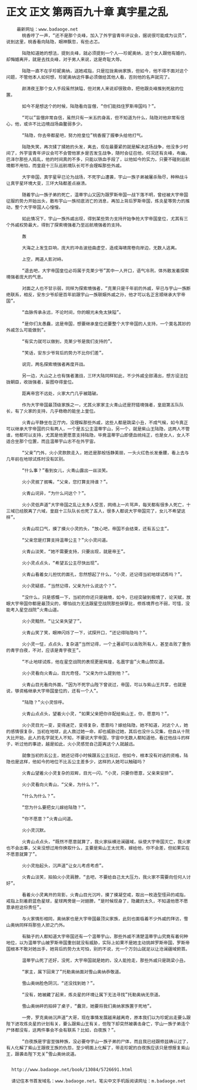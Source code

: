 # 正文 正文 第两百九十章 真宇星之乱
        最新网址：www.badaoge.net
          桃香哼了一声，“还不是那个炎峰，加入了外宇宙青年评议会，据说很可能成为议员”，说到这里，桃香看向陆隐，眼神飘忽，有些忐忑。
      
          陆隐知道她的想法，提到炎峰，就必须提到一个人——珍妮奥纳，这个女人跟他有婚约，却悔婚离开，就是去找炎峰，对于男人来说，这是奇耻大辱。
      
          陆隐一直不在乎珍妮奥纳，送她戒指，只是拉拢奥纳家族，但如今，他不得不面对这个问题，不管他本人如何想，珍妮奥纳这件事必须做给其他人看，否则他的名声就完了。
      
          颜清夜王那个女人手段虽然狭隘，但对男人来说却很致命，把他跟炎峰推到死敌的位置。
      
          如今不是想这个的时候，陆隐看向盲僧，“你们能挡住罗斯帝国吗？”。
      
          “可以”盲僧非常自信，虽然只有一米五的身高，但不知道为什么，陆隐对他非常有信心，他，或许不比边境战场曲鳌弱多少。
      
          “陆隐，你去帝都星吧，努力抢皇位”桃香握了握拳头给他打气。
      
          陆隐失笑，再次揉了揉她的头发，离去，现在最要紧的就是解决这场战争，他没多少时间了，外宇宙青年评议会可不会管他家乡是否发生战争，随时会征召他，何况还有炎峰，布幽，巴泽尔那些人捣乱，他的时间真的不多，只能以铁血手段了，以他如今的实力，只要不碰到巡航境都不用怕，而皇庭十三队巡航境队长可不会理睬那些外戚。
      
          大宇帝国，真宇星早已沦为战场，不死宇山遭袭，宇山一族子弟被屠杀殆尽，种种战斗让真宇星环境大变，三环大陆都差点崩溃。
      
          随着宇山一族子弟的死亡，温蒂宇山又因为跟罗斯帝国一战下落不明，曾经被大宇帝国征服的势力开始出头，散布宇山一族彻底消亡的消息，再加上背后罗斯帝国，炼炎星等势力的推动，整个大宇帝国人心惶惶。
      
          如此情况下，宇山一族外戚出现，得到某些势力支持开始争抢大宇帝国皇位，尤其有三个外戚权势最大，得到了探索境强者乃至巡航境强者的支持。
      
          轰
      
          大海之上发生巨响，庞大的冲击波扭曲虚空，造成海啸席卷向岸边，无数人逃离。
      
          上空，两道人影对峙。
      
          “退去吧，大宇帝国皇位必将属于克莱少爷”其中一人开口，语气冷冽，体外散发着探索境强者庞大的气息。
      
          对面之人也不甘示弱，同样为探索境强者，“克莱只是千年前的外戚，早已与宇山一族断绝联系，相反，安东少爷却是百年前跟宇山一族联姻外戚之孙，他才可以名正言顺继承大宇帝国”。
      
          “血脉传承永远，不论时间，你的眼光未免太狭隘”。
      
          “是你们太愚蠢，这是帝国，想要继承皇位还要整个大宇帝国的人支持，一个莫名其妙的外戚怎么可能做到”。
      
          “有实力就可以做到，克莱少爷是我们支持的”。
      
          “笑话，安东少爷背后的势力不比你们差”。
      
          说完，两名探索境强者再度开战。
      
          另一边，大山之上也有强者激战，三环大陆同样如此，不少外戚全部涌出，想方设法拉拢朝臣，收拢强者，妄图夺得皇位。
      
          距离帝宫不远处，火家大门几乎被踏破。
      
          作为大宇帝国最顶级家族之一，尤其火家家主火青山还是狩猎境强者，皇庭第五队队长，有了火家的支持，几乎稳稳的能坐上皇位。
      
          火青山平静坐在正厅内，没理睬那些外戚，这些人都是跳梁小丑，不成气候，如今真正可以继承大宇帝国的只有两人，一个是五公主温蒂宇山，另一个，就是紫山王陆隐，这两人不管谁，他都可以支持，尤其是他更愿意支持陆隐，毕竟温蒂宇山即便血统纯正，也是女人，女人不适合坐那个位置，而且温蒂宇山志不在外宇宙。
      
          “父亲”门外，火小灵款款走入，她还是那般恬静美丽，一头火红色长发垂腰，看上去与几年前在地球试炼时没有区别。
      
          “什么事？”看到女儿，火青山露出一丝淡笑。
      
          火小灵抿了抿嘴，“父亲，您打算支持谁？”。
      
          火青山诧异，“为什么问这个？”。
      
          火小灵低声道“大宇帝国之乱让太多人受苦，网络上一片骂声，每天都有很多人死亡，十三域已经脱离了六域，皇庭十三队队长也死了五人，很多人都说大宇帝国完了，女儿不希望这样”。
      
          火青山叹口气，摸了摸火小灵的头，“放心吧，帝国不会结束，还有五公主”。
      
          “父亲您是打算支持温蒂公主？”火小灵问道。
      
          火青山淡笑，“她不需要支持，只要出现，就是帝王”。
      
          火小灵点点头，“希望五公主尽快出现”。
      
          火青山看着女儿担忧的面孔，忽然想起了什么，“小灵，还记得当初地球试炼吗？”。
      
          火小灵疑惑，“当然记得，父亲为什么说这个？”。
      
          “没什么，只是感慨一下，当初的你还只是融境，如今，已经突破到极境了，论天赋，放眼大宇帝国你都是最顶尖的，哪怕战力无法跟星空战院那些妖孽比，修炼境界也不弱，可惜，没能考入星空战院”火青山道。
      
          火小灵黯然，“让父亲失望了”。
      
          火青山笑了笑，眼神闪烁了一下，试探开口，“还记得陆隐吗？”。
      
          火小灵一怔，点点头，复杂道“当然记得，一个土著却可以击败所有人，甚至击败了重伤的青宇白夜，不对，应该是青宇夜王”。
      
          “不止地球试炼，他在星空战院的表现更是辉煌，名震宇宙”火青山赞叹道。
      
          火小灵看向火青山，目光奇怪，“父亲为什么提到他？”。
      
          火青山目光看向外面，“因为不死宇山陛下曾说过，帝国，可以与紫山王共享，也就是说，够资格继承大宇帝国皇位的，还有一个人”。
      
          “陆隐？”火小灵惊呼。
      
          火青山点点头，望着火小灵，“如果父亲把你许配给紫山王，你，愿意吗？”。
      
          火小灵目光一变，变得迷茫，变得复杂，愿意吗？嫁给陆隐，她不知道，对这个人，她的感情很复杂，当初在地球，此人救过她一命，却也威胁过她，其后也没什么交集，但自从十院大比开始，此人的名字就无人不知，不要说大宇帝国，宇宙中无数人都知道他，看过他战斗的样子，听过他的事迹，越是如此，火小灵感觉自己距离这个人就越远。
      
          就像当初的五公主，她还记得小时候跟五公主玩过，但如今，根本没有对话的资格，陆隐也是这样，他如今的地位不比五公主差多少，这样的人她可以触碰吗？
      
          火青山望着火小灵复杂的双眸，目光一闪，“小灵，只要你愿意，父亲来安排”。
      
          火小灵看向火青山，“父亲，为什么？”。
      
          “什么为什么？”。
      
          “您为什么要把女儿嫁给陆隐？”。
      
          “你不愿意？”火青山问道。
      
          火小灵沉默。
      
          火青山点点头，“既然不愿意就算了，我火家纵横沧澜疆域，纵使大宇帝国灭亡，我火家也不会出事，父亲没想过用你换取什么，主要是紫山王太优秀，嫁给他，你不会差，但如果实在不愿意就算了”。
      
          火小灵抬起头，沉声道“让女儿考虑考虑”。
      
          火青山淡笑，拍拍火小灵肩膀，“去吧，不要给自己太大压力，我火家不需要向任何人讨好”。
      
          看着火小灵离开的背影，火青山目光沉吟，摸了摸凝空戒，取出一枚造型怪异的戒指，戒指上刻着蔚蓝色星球，星球两旁是一对翅膀，“是时候现身了，隐藏的太久，不知道他愿不愿意承担这份责任”。
      
          与火家情形相同，奥纳家也是大宇帝国最顶尖家族，此刻也面临着不少外戚的拜访，雪山奥纳同样将那些人拒之门外。
      
          有脑子的人都知道大宇帝国还有一个温蒂宇山，那些外戚不清楚温蒂宇山究竟有着何种地位，以为温蒂宇山被罗斯帝国重创就没有威胁，实际上如果不是她主动挑衅罗斯帝国，罗斯帝国根本不敢对她出手，她背后的势力太可怕，别的不说，光一个万剑山就足以让沧澜疆域俯首。
      
          温蒂宇山死了还好，没死，大宇帝国就是她的，没人能抢走，那些外戚只是跳梁小丑。
      
          “家主，属下回来了”托勒奥纳面对雪山奥纳恭敬道。
      
          雪山奥纳脸色阴沉，“还没找到她？”。
      
          “没有，她被藏了起来，炼炎星的环境让属下无法寻找”托勒奥纳无奈道。
      
          雪山奥纳砰的拍碎了桌子，“蠢货，她要将我们奥纳家族置于死地”。
      
          一旁，罗克奥纳沉声道“大哥，现在事情发展越来越离奇，原本我们以为珍妮出走要么跟陛下进攻炼炎星的计划有关，要么跟紫山王有关，但陛下却突然被袭击身亡，宇山一族子弟连个尸体都没有，这两件事会不会有联系？比如，白夜族？”。
      
          “白夜族是宇宙至强种族，没必要夺宇山一族子弟的尸体，而且我已经跟修兹确认过了，有人化解了紫山王跟夜王族的仇怨，至少明面上化解了，带走珍妮的白夜族应该只是想报复紫山王，跟袭击陛下无关”雪山奥纳说道。
      
      
      http://www.badaoge.net/book/13084/5726691.html
      
      请记住本书首发域名：www.badaoge.net。笔尖中文手机版阅读网址：m.badaoge.net